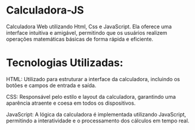 # Calculadora-JS
Calculadora Web utilizando Html, Css e JavaScript. Ela oferece uma interface intuitiva e amigável, permitindo que os usuários realizem operações matemáticas básicas de forma rápida e eficiente.

# Tecnologias Utilizadas:

HTML: Utilizado para estruturar a interface da calculadora, incluindo os botões e campos de entrada e saída.

CSS: Responsável pelo estilo e layout da calculadora, garantindo uma aparência atraente e coesa em todos os dispositivos.

JavaScript: A lógica da calculadora é implementada utilizando JavaScript, permitindo a interatividade e o processamento dos cálculos em tempo real.
